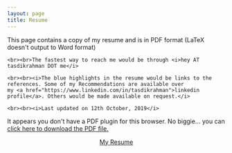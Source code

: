 ```yaml
---
layout: page
title: Resume
---
```


<link rel="stylesheet" href="//maxcdn.bootstrapcdn.com/font-awesome/4.5.0/css/font-awesome.min.css"><link rel="stylesheet" href="https://maxcdn.bootstrapcdn.com/font-awesome/4.5.0/css/font-awesome.min.css">

<p class="message">
    This page contains a copy of my resume and is in PDF format (LaTeX doesn't output to Word format)

    <br><br>The fastest way to reach me would be through <i>hey AT tasdikrahman DOT me</i>

    <br><br><i>The blue highlights in the resume would be links to the references. Some of my Recommendations are available over 
    my <a href="https://www.linkedin.com/in/tasdikrahman">linkedin profile</a>. Others would be made available on request.</i>

    <br><br><i>Last updated on 12th October, 2019</i>

</p>



<object data="//tasdikrahman.me/resume/tasdik_rahman_cv.pdf" type="application/pdf" width="100%" height="1000px">
   <p>It appears you don't have a PDF plugin for this browser.
     No biggie... you can <a href="http://tasdikrahman.me/resume/tasdik_rahman_cv.pdf">click here to
   download the PDF file.</a>

   <center><a href="//tasdikrahman.me/resume/tasdik_rahman_cv.pdf" target="_blank"><i class="fa fa-file-pdf-o fa-2x" aria-hidden="true"></i>  My Resume</a></center>
   </p>
</object>

<br><br>
